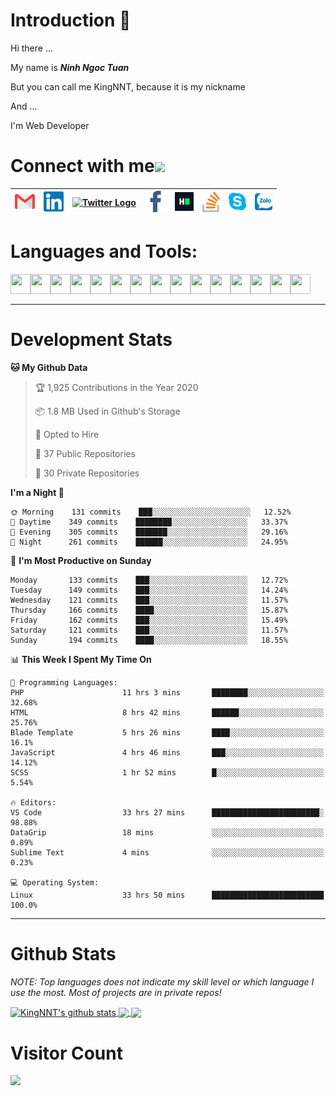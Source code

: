 # Introduction 👋
Hi there ...

My name is ***Ninh Ngoc Tuan***

But you can call me KingNNT, because it is my nickname

And ...

I'm Web Developer
# Connect with me<img src="https://github.com/TheDudeThatCode/TheDudeThatCode/blob/master/Assets/Handshake.gif" height="32px">

| [<img src="https://github.com/KingNNT/KingNNT/blob/master/Assets/Contact-Icon/Gmail.svg" alt="Gmail logo" height="32">](mailto:Dev.KingNNT@gmail.com) | [<img src="https://github.com/KingNNT/KingNNT/blob/master/Assets/Contact-Icon/Linkedin.svg" alt="Linkedin Logo" width="32">](https://in.linkedin.com/in/kingnnt) | [<img src="https://github.com/TheDudeThatCode/TheDudeThatCode/blob/master/Assets/Twitter.svg" alt="Twitter Logo" width="32">](https://twitter.com/King_NNT) | [<img src="https://github.com/KingNNT/KingNNT/blob/master/Assets/Contact-Icon/facebook.svg" alt="Facebook logo" width="34">](https://facebook.com/Kinggg.NNT) | [<img src="https://github.com/KingNNT/KingNNT/blob/master/Assets/Contact-Icon/HackerRank.svg" alt="HackerRank Logo" width="30">](https://www.hackerrank.com/Dev_KingNNT) | [<img src="https://github.com/KingNNT/KingNNT/blob/master/Assets/Contact-Icon/stackoverflow.svg" alt="Stackoverflow Logo" width="28">](https://stackoverflow.com/users/12560659/king-nnt) | [<img src="https://github.com/KingNNT/KingNNT/blob/master/Assets/Contact-Icon/skype.svg" alt="Skype Logo" width="28">](https://join.skype.com/invite/eqRpzcC8cGsf) | [<img src="https://github.com/KingNNT/KingNNT/blob/master/Assets/Contact-Icon/zalo.svg" alt="Zalo Logo" width="28">](https://zalo.me/kingnnt) | 
|:---:|:---:|:---:|:---:|:---:|:---:|:---:|:---:|

# Languages and Tools:
<img align='left' height="32" width="32" src="https://cdn.jsdelivr.net/npm/simple-icons@v3/icons/visualstudio.svg" />
<img align='left' height="32" width="32" src="https://cdn.jsdelivr.net/npm/simple-icons@v3/icons/sublimetext.svg" />
<img align='left' height="32" width="32" src="https://cdn.jsdelivr.net/npm/simple-icons@v3/icons/visualstudiocode.svg" />
<img align='left' height="32" width="32" src="https://cdn.jsdelivr.net/npm/simple-icons@v3/icons/jetbrains.svg" />

<img align='left' height="32" width="32" src="https://cdn.jsdelivr.net/npm/simple-icons@v3/icons/html5.svg" />
<img align='left' height="32" width="32" src="https://cdn.jsdelivr.net/npm/simple-icons@v3/icons/css3.svg" />
<img align='left' height="32" width="32" src="https://cdn.jsdelivr.net/npm/simple-icons@3.5.0/icons/bootstrap.svg" />

<img align='left' height="32" width="32" src="https://cdn.jsdelivr.net/npm/simple-icons@v3/icons/javascript.svg" />

<img align='left' height="32" width="32" src="https://cdn.jsdelivr.net/npm/simple-icons@v3/icons/php.svg" />
<img align='left' height="32" width="32" src="https://cdn.jsdelivr.net/npm/simple-icons@v3/icons/laravel.svg" />
<img align='left' height="32" width="32" src="https://cdn.jsdelivr.net/npm/simple-icons@3.5.0/icons/java.svg" />

<img align='left' height="32" width="32" src="https://cdn.jsdelivr.net/npm/simple-icons@v3/icons/mysql.svg" />
<img align='left' height="32" width="32" src="https://cdn.jsdelivr.net/npm/simple-icons@3.5.0/icons/microsoftsqlserver.svg" />
<img align='left' height="32" width="32" src="https://cdn.jsdelivr.net/npm/simple-icons@v3/icons/mongodb.svg" />
<img align='left' height="32" width="32" src="https://cdn.jsdelivr.net/npm/simple-icons@v3/icons/sqlite.svg" />

<br>
<br>

---

# Development Stats
<!--START_SECTION:waka-->
**🐱 My Github Data** 

> 🏆 1,925 Contributions in the Year 2020
 > 
> 📦 1.8 MB Used in Github's Storage 
 > 
> 💼 Opted to Hire
 > 
> 📜 37 Public Repositories
 > 
> 🔑 30 Private Repositories 

**I'm a Night 🦉** 

```text
🌞 Morning    131 commits    ███░░░░░░░░░░░░░░░░░░░░░░   12.52% 
🌆 Daytime    349 commits    ████████░░░░░░░░░░░░░░░░░   33.37% 
🌃 Evening    305 commits    ███████░░░░░░░░░░░░░░░░░░   29.16% 
🌙 Night      261 commits    ██████░░░░░░░░░░░░░░░░░░░   24.95%

```
📅 **I'm Most Productive on Sunday** 

```text
Monday       133 commits    ███░░░░░░░░░░░░░░░░░░░░░░   12.72% 
Tuesday      149 commits    ███░░░░░░░░░░░░░░░░░░░░░░   14.24% 
Wednesday    121 commits    ███░░░░░░░░░░░░░░░░░░░░░░   11.57% 
Thursday     166 commits    ████░░░░░░░░░░░░░░░░░░░░░   15.87% 
Friday       162 commits    ███░░░░░░░░░░░░░░░░░░░░░░   15.49% 
Saturday     121 commits    ███░░░░░░░░░░░░░░░░░░░░░░   11.57% 
Sunday       194 commits    ████░░░░░░░░░░░░░░░░░░░░░   18.55%

```


📊 **This Week I Spent My Time On** 

```text
💬 Programming Languages: 
PHP                      11 hrs 3 mins       ████████░░░░░░░░░░░░░░░░░   32.68% 
HTML                     8 hrs 42 mins       ██████░░░░░░░░░░░░░░░░░░░   25.76% 
Blade Template           5 hrs 26 mins       ████░░░░░░░░░░░░░░░░░░░░░   16.1% 
JavaScript               4 hrs 46 mins       ███░░░░░░░░░░░░░░░░░░░░░░   14.12% 
SCSS                     1 hr 52 mins        █░░░░░░░░░░░░░░░░░░░░░░░░   5.54%

🔥 Editors: 
VS Code                  33 hrs 27 mins      ████████████████████████░   98.88% 
DataGrip                 18 mins             ░░░░░░░░░░░░░░░░░░░░░░░░░   0.89% 
Sublime Text             4 mins              ░░░░░░░░░░░░░░░░░░░░░░░░░   0.23%

💻 Operating System: 
Linux                    33 hrs 50 mins      █████████████████████████   100.0%

```


<!--END_SECTION:waka-->

---

# Github Stats

*NOTE: Top languages does not indicate my skill level or which language I use the most. Most of projects are in private repos!*

<a href="https://github.com/KingNNT">
  <img align="center" src="https://github-readme-stats.vercel.app/api?username=KingNNT&show_icons=true&theme=gruvbox&count_private=true" alt="KingNNT's github stats" />
</a>

<a href="https://github.com/KingNNT">
  <img align="center" src="https://github-readme-stats.vercel.app/api/top-langs/?username=KingNNT&layout=compact&theme=gruvbox&count_private=true&how_icons=true" />
</a>

<a href="https://github.com/KingNNT">
  <img align="center" src="https://github-readme-stats.vercel.app/api/pin/?username=KingNNT&repo=MS-Tools&theme=gruvbox" />
</a>

# Visitor Count
<img src="https://profile-counter.glitch.me/KingNNT/count.svg" />
